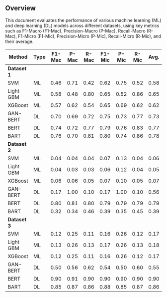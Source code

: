 ## Overview
This document evaluates the performance of various machine learning (ML) and deep learning (DL) models across different datasets, using key metrics such as F1-Macro (F1-Mac), Precision-Macro (P-Mac), Recall-Macro (R-Mac), F1-Micro (F1-Mic), Precision-Micro (P-Mic), Recall-Micro (R-Mic), and their average.

| Method      | Type | F1-Mac | P-Mac | R-Mac | F1-Mic | P-Mic | R-Mic | Avg.   |
|-------------|------|--------|-------|-------|--------|-------|-------|--------|
| **Dataset 1**                                                                                   |
| SVM         | ML   | 0.46   | 0.71  | 0.42  | 0.62   | 0.75  | 0.52  | 0.58   |
| Light GBM   | ML   | 0.58   | 0.48  | 0.80  | 0.65   | 0.52  | 0.86  | 0.65   |
| XGBoost     | ML   | 0.57   | 0.62  | 0.54  | 0.65   | 0.69  | 0.62  | 0.62   |
| GAN-BERT    | DL   | 0.70   | 0.69  | 0.72  | 0.75   | 0.73  | 0.77  | 0.73   |
| BERT        | DL   | 0.74   | 0.72  | 0.77  | 0.79   | 0.76  | 0.83  | 0.77   |
| BART        | DL   | 0.76   | 0.70  | 0.81  | 0.80   | 0.74  | 0.86  | 0.78   |
| **Dataset 2**                                                                                   |
| SVM         | ML   | 0.04   | 0.04  | 0.04  | 0.07   | 0.13  | 0.04  | 0.06   |
| Light GBM   | ML   | 0.04   | 0.03  | 0.03  | 0.06   | 0.12  | 0.04  | 0.05   |
| XGBoost     | ML   | 0.06   | 0.06  | 0.05  | 0.07   | 0.10  | 0.05  | 0.07   |
| GAN-BERT    | DL   | 0.17   | 1.00  | 0.10  | 0.17   | 1.00  | 0.10  | 0.56   |
| BERT        | DL   | 0.80   | 0.81  | 0.80  | 0.79   | 0.79  | 0.79  | 0.79   |
| BART        | DL   | 0.32   | 0.34  | 0.46  | 0.39   | 0.35  | 0.45  | 0.39   |
| **Dataset 3**                                                                                   |
| SVM         | ML   | 0.12   | 0.25  | 0.11  | 0.16   | 0.26  | 0.12  | 0.17   |
| Light GBM   | ML   | 0.13   | 0.26  | 0.13  | 0.17   | 0.26  | 0.13  | 0.18   |
| XGBoost     | ML   | 0.12   | 0.25  | 0.11  | 0.16   | 0.26  | 0.12  | 0.17   |
| GAN-BERT    | DL   | 0.50   | 0.56  | 0.62  | 0.54   | 0.50  | 0.60  | 0.55   |
| BERT        | DL   | 0.90   | 0.91  | 0.90  | 0.90   | 0.90  | 0.90  | 0.90   |
| BART        | DL   | 0.85   | 0.87  | 0.86  | 0.88   | 0.85  | 0.87  | 0.86   |
